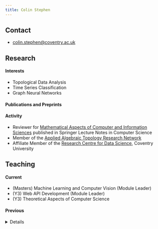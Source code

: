 ```yaml
---
title: Colin Stephen
---
```


## Contact

- [colin.stephen@coventry.ac.uk](mailto:colin.stephen@coventry.ac.uk)

## Research

#### Interests

- Topological Data Analysis
- Time Series Classification
- Graph Neural Networks

#### Publications and Preprints

<script src="https://bibbase.org/show?bib=https://raw.githubusercontent.com/colinstephen/colinstephen.github.io/master/publications.bib&jsonp=1&theme=mila&hidemenu=true"></script>

#### Activity

- Reviewer for [Mathematical Aspects of Computer and Information Sciences](http://macis2019.gtu.edu.tr/) published in Springer Lecture Notes in Computer Science
- Member of the [Applied Algebraic Topology Research Network](https://topology.ima.umn.edu/)
- Affiliate Member of the [Research Centre for Data Science](https://www.coventry.ac.uk/research/areas-of-research/centre-for-data-science/), Coventry University

## Teaching

#### Current

- (Masters) Machine Learning and Computer Vision (Module Leader)
- (Y3) Web API Development (Module Leader)
- (Y3) Theoretical Aspects of Computer Science


#### Previous

<details>

<h5>Coventry University</h5>

<ul>
  <li> M Machine Learning </li>
  <li> M Internet Systems Development </li>
  <li> 3 Open Source Development </li>
  <li> 3 Web API Development </li>
  <li> 2 Operating Systems, Security and Networks </li>
  <li> 2 Software Engineering </li>
  <li> 2 Data and Information Retrieval </li>
  <li> 2 Programming, Algorithms, and Data Structures </li>
  <li> 2 Developing the Modern Web </li>
  <li> 1 Computer Architecture and Networks </li>
  <li> 1 Current Technologies </li>
  <li> 1 Logic and Sets </li>
  <li> 1 Introduction to Computing </li>
</ul>

<h5>London School of Economics</h5>

<ul>
<li> M/3/2 Set Theory and Further Logic </li>
<li> 1 Logic </li>
</ul>

</details>

